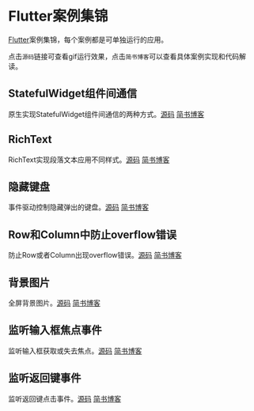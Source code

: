 # Flutter案例集锦
[Flutter](https://flutter-cn.club)案例集锦，每个案例都是可单独运行的应用。

点击`源码`链接可查看gif运行效果，点击`简书博客`可以查看具体案例实现和代码解读。

## StatefulWidget组件间通信

原生实现StatefulWidget组件间通信的两种方式。[源码](https://github.com/flutter-cn/flutter_cookbook/tree/master/examples/stateful_communication)    [简书博客](https://www.jianshu.com/p/4a961887a2cd)

## RichText

RichText实现段落文本应用不同样式。[源码](https://github.com/flutter-cn/flutter_cookbook/tree/master/examples/rich_text) [简书博客](https://www.jianshu.com/p/c4ee2a7a97d2)

## 隐藏键盘

事件驱动控制隐藏弹出的键盘。[源码](https://github.com/flutter-cn/flutter_cookbook/tree/master/examples/hide_keyboard) [简书博客](https://www.jianshu.com/p/fa0c023e8391)

## Row和Column中防止overflow错误

防止Row或者Column出现overflow错误。[源码](https://github.com/flutter-cn/flutter_cookbook/tree/master/examples/avoid_overflow) [简书博客](https://www.jianshu.com/p/17bacb6ffefc)

## 背景图片

全屏背景图片。[源码](https://github.com/flutter-cn/flutter_cookbook/tree/master/examples/background_image) [简书博客](https://www.jianshu.com/p/69aaaa9ffe08)

## 监听输入框焦点事件

监听输入框获取或失去焦点。[源码](https://github.com/flutter-cn/flutter_cookbook/tree/master/examples/focus_event) [简书博客](https://www.jianshu.com/p/f9cd631bd267)

## 监听返回键事件

监听返回键点击事件。[源码](https://github.com/flutter-cn/flutter_cookbook/tree/master/examples/back_button_event) [简书博客](https://www.jianshu.com/p/9a483ec3a71c)
